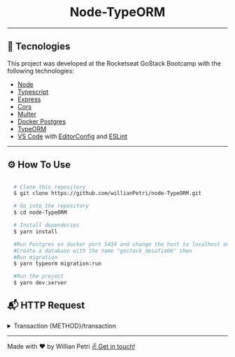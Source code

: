 <h1 align="center">Node-TypeORM</h1>

---

## 🚀 Tecnologies

This project was developed at the Rocketseat GoStack Bootcamp with the following technologies:

- [Node](https://nodejs.org/en/)
- [Typescript](https://www.typescriptlang.org/)
- [Express](https://expressjs.com/)
- [Cors](https://www.npmjs.com/package/cors)
- [Multer](https://www.npmjs.com/package/multer)
- [Docker Postgres](https://hub.docker.com/_/postgres)
- [TypeORM](https://typeorm.io/#/)
- [VS Code](https://code.visualstudio.com/) with [EditorConfig](https://marketplace.visualstudio.com/items?itemName=EditorConfig.EditorConfig) and [ESLint](https://marketplace.visualstudio.com/items?itemName=dbaeumer.vscode-eslint)

---

## ⚙️ How To Use

```bash

  # Clone this repository
  $ git clone https://github.com/willianPetri/node-TypeORM.git

  # Go into the repository
  $ cd node-TypeORM

  # Install dependecies
  $ yarn install

  #Run Postgres on docker port 5434 and change the host to localhost on the file ormconfig.json
  #Create a database with the name "gostack_desafio06" then
  #Run migration
  $ yarn typeorm migration:run

  #Run the project
  $ yarn dev:server
```
## 📬 HTTP Request

<details>
  <summary>Transaction {METHOD}/transaction </summary>

<!--START_SECTION:activity-->
<details>

<summary>GET</summary>

   ### Response

  ```json
    {
      "transactions": [
        {
          "id": "34135792-e455-41e9-aa24-10bf64a8ffa0",
          "title": "Salário",
          "type": "income",
          "value": "5000",
          "category_id": "7bb3a552-91d0-4f11-ad31-b9ecb400b2c7",
          "created_at": "2020-08-24T04:43:35.696Z",
          "updated_at": "2020-08-24T04:43:35.696Z"
        }
      ],
      "balance": {
        "income": 5000,
        "outcome": 0,
        "total": 5000
      }
    }
  ```
</details>

<details>
  <summary>POST</summary>

  ### Request Body

  ```bash
    {
      title: string
      type: string  (income | outcome)
      value: number
      category: string
    }
  ```


  ### Example

  ```json
  {
    "title": "Comida",
    "type": "outcome",
    "value": 150.59,
    "category": "Alimentos"
  }
  ```

  <h3> Response 200 </h3>

  ```json
    {
      "title": "Comida",
      "type": "outcome",
      "value": 150.59,
      "category_id": "85e4b9ec-b0ca-4bd5-be88-74462d609629",
      "category": {
        "id": "85e4b9ec-b0ca-4bd5-be88-74462d609629",
        "title": "Alimentos",
        "created_at": "2020-08-24T04:45:55.671Z",
        "updated_at": "2020-08-24T04:45:55.671Z"
      },
      "id": "956ff629-88f4-42c8-81c1-1bcac29bfd6a",
      "created_at": "2020-08-24T04:45:55.685Z",
      "updated_at": "2020-08-24T04:45:55.685Z"
    }
  ```

<h3> Response 500 Internal Server Error </h3>

  ```json
    {
      "status": "error",
      "message": "Internal server error"
    }
  ```
</details>

<details>
  <summary><span>DELETE </span>/{id}</summary>

  <h3> Response 204 No content </h3>
</details>

<!--END_SECTION:activity-->
</details>

---

Made with ❤ by Willian Petri  [✌ Get in touch!](https://www.linkedin.com/in/willian-petri-84a935135/)
